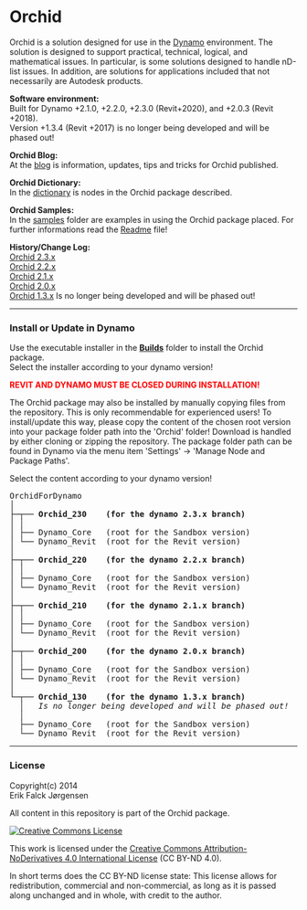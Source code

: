 ﻿# Orchid  
Orchid is a solution designed for use in the [Dynamo](http://dynamobim.org) environment. The solution is designed to support practical, technical, logical, and mathematical issues. In particular, is some solutions designed to handle nD-list issues. In addition, are solutions for applications included that not necessarily are Autodesk products.  
  
**Software environment:**  
Built for Dynamo +2.1.0, +2.2.0, +2.3.0 (Revit+2020), and +2.0.3 (Revit +2018).  
Version +1.3.4 (Revit +2017) is no longer being developed and will be phased out!
  
**Orchid Blog:**  
At the <a href="https://erfajo.blogspot.com" target="_blank">blog</a> is information, updates, tips and tricks for Orchid published.  
  
**Orchid Dictionary:**  
In the <a href="https://erfajo.github.io/dictionary/index.html" target="_blank">dictionary</a> is nodes in the Orchid package described.  
  
**Orchid Samples:**  
In the [samples](Samples) folder are examples in using the Orchid package placed. For further informations read the [Readme](Samples/readme.md) file!    
  
**History/Change Log:**  
<a href="Orchid_230.md">Orchid 2.3.x</a>  
<a href="Orchid_220.md">Orchid 2.2.x</a>  
<a href="Orchid_210.md">Orchid 2.1.x</a>  
<a href="Orchid_200.md">Orchid 2.0.x</a>  
<a href="Orchid_130.md">Orchid 1.3.x</a>   Is no longer being developed and will be phased out!  

---
### Install or Update in Dynamo  
Use the executable installer in the **[Builds](Builds)** folder to install the Orchid package.  
Select the installer according to your dynamo version!  

<span style="color:red">**REVIT AND DYNAMO MUST BE CLOSED DURING INSTALLATION!**</span>  

The Orchid package may also be installed by manually copying files from the repository. This is only recommendable for experienced users! To install/update this way, please copy the content of the chosen root version into your package folder path into the 'Orchid' folder! Download is handled by either cloning or zipping the repository. The package folder path can be found in Dynamo via the menu item 'Settings' -> 'Manage Node and Package Paths'.  

Select the content according to your dynamo version!  
<pre>
OrchidForDynamo
│  
├─┬── <b>Orchid_230    (for the dynamo 2.3.x branch)</b>  
│ │  
│ ├── Dynamo_Core   (root for the Sandbox version)  
│ └── Dynamo_Revit  (root for the Revit version)  
│  
├─┬── <b>Orchid_220    (for the dynamo 2.2.x branch)</b>  
│ │  
│ ├── Dynamo_Core   (root for the Sandbox version)  
│ └── Dynamo_Revit  (root for the Revit version)  
│  
├─┬── <b>Orchid_210    (for the dynamo 2.1.x branch)</b>  
│ │  
│ ├── Dynamo_Core   (root for the Sandbox version)  
│ └── Dynamo_Revit  (root for the Revit version)  
│  
├─┬── <b>Orchid_200    (for the dynamo 2.0.x branch)</b>  
│ │  
│ ├── Dynamo_Core   (root for the Sandbox version)  
│ └── Dynamo_Revit  (root for the Revit version)  
│  
└─┬── <b>Orchid_130    (for the dynamo 1.3.x branch)</b>  
  │   <i>Is no longer being developed and will be phased out!</i>  
  │  
  ├── Dynamo_Core   (root for the Sandbox version)  
  └── Dynamo_Revit  (root for the Revit version)  
</pre>

---
### License  
Copyright(c) 2014  
Erik Falck Jørgensen  
  
All content in this repository is part of the Orchid package.  
  
<a rel="license" href="http://creativecommons.org/licenses/by-nd/4.0/">
<img alt="Creative Commons License" style="border-width:0" src="https://i.creativecommons.org/l/by-nd/4.0/88x31.png" /></a>  
  
This work is licensed under the <a rel="license" href="http://creativecommons.org/licenses/by-nd/4.0/">
Creative Commons Attribution-NoDerivatives 4.0 International License</a> (CC BY-ND 4.0).  
  
In short terms does the CC BY-ND license state: This license allows for redistribution, commercial and non-commercial, as long as it is passed along unchanged and in whole, with credit to the author.  
